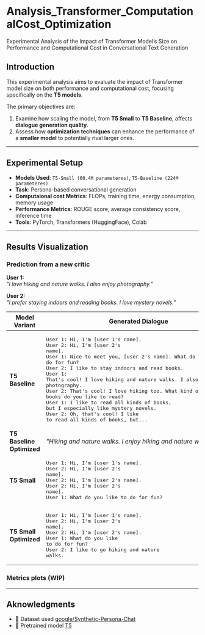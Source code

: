 # Analysis_Transformer_ComputationalCost_Optimization
Experimental Analysis of the Impact of Transformer Model’s Size on Performance and Computational Cost in Conversational Text Generation

## Introduction

This experimental analysis aims to evaluate the impact of Transformer model size on both performance and computational cost, focusing specifically on the **T5 models**.

The primary objectives are:

1.  Examine how scaling the model, from **T5 Small** to **T5 Baseline**, affects **dialogue generation quality**.
2.  Assess how **optimization techniques** can enhance the performance of a **smaller model** to potentially rival larger ones.

---

##  Experimental Setup

- **Models Used**: `T5-Small (60.4M parameteres)`, `T5-Baseline (224M parameteres)`
- **Task**: Persona-based conversational generation
- **Computaional cost Metrics**: FLOPs, training time, energy consumption, memory usage
- **Performance Metrics**: ROUGE score, average consistency score, inference time
- **Tools**: PyTorch, Transformers (HuggingFace), Colab

---

##  Results Visualization

###  Prediction from a new critic

**User 1:**  
_"I love hiking and nature walks. I also enjoy photography."_

**User 2:**  
_"I prefer staying indoors and reading books. I love mystery novels."_

| Model Variant              | Generated Dialogue |
|---------------------------|--------------------|
| **T5 Baseline**           |<pre>User 1: Hi, I'm [user 1's name].<br>User 2: Hi, I'm [user 2's name].<br>User 1: Nice to meet you, [user 2's name]. What do you like to do for fun?<br>User 2: I like to stay indoors and read books.<br>User 1: That's cool! I love hiking and nature walks. I also enjoy photography.<br>User 2: That's cool! I love hiking too. What kind of books do you like to read?<br>User 1: I like to read all kinds of books, but I especially like mystery novels.<br>User 2: Oh, that's cool! I like to read all kinds of books, but...</pre> |
| **T5 Baseline Optimized** | _"Hiking and nature walks. I enjoy hiking and nature walks."_ |
| **T5 Small**              |<pre>User 1: Hi, I'm [user 1's name].<br>User 2: Hi, I'm [user 2's name].<br>User 2: Hi, I'm [user 2's name].<br>User 2: Hi, I'm [user 2's name].<br>User 1: What do you like to do for fun?</pre> |
| **T5 Small Optimized**    |<pre>User 1: Hi, I'm [user 1's name].<br>User 2: Hi, I'm [user 2's name].<br>User 2: Hi, I'm [user 2's name].<br>User 1: What do you like to do for fun?<br>User 2: I like to go hiking and nature walks.</pre> |


### Metrics plots (WIP)

---
## Aknowledgments 

- 🤗 Dataset used  [google/Synthetic-Persona-Chat]([url](https://huggingface.co/datasets/google/Synthetic-Persona-Chat))
- 🤗 Pretrained model [T5]([url](https://huggingface.co/docs/transformers/model_doc/t5))


